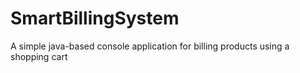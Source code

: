 # SmartBillingSystem
A simple java-based console application for billing products using a shopping cart
